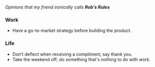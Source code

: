 *Opinions that my friend ironically calls **Rob's Rules***


### Work

* Have a go-to-market strategy before building the product.

### Life

* Don’t deflect when receiving a compliment; say thank you.
* Take the weekend off; do something that's nothing to do with work.
